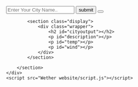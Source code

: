 <!DOCTYPE html>
<html lang="en">
<head>
    <meta charset="UTF-8">
    <meta name="viewport" content="width=device-width, initial-scale=1.0">
    <link rel="stylesheet" href="Wether website/style.css">
    <title>Weather website</title>
</head>
<body>
    <div class="container">
        <section class="main">
            <section class="inputs">
                <input type="text" placeholder="Enter Your City Name.." id="cityinput">
                <input type="submit" value="submit" id="add">
                <button placeholder="submit" id="add"></button>
            </section>

            <section class="display">
                <div class="wrapper">
                    <h2 id="cityoutput"></h2>
                    <p id="description"></p>
                    <p id="temp"></p>
                    <p id="wind"></p>
                </div>
            </section>

        </section>
    </div>
    <script src="Wether website/script.js"></script>
</body>
</html>
